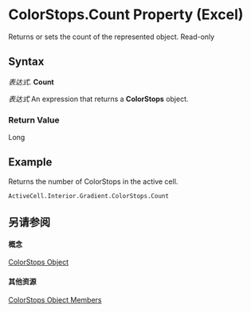 
# ColorStops.Count Property (Excel)

Returns or sets the count of the represented object. Read-only


## Syntax

 _表达式_. **Count**

 _表达式_ An expression that returns a **ColorStops** object.


### Return Value

Long


## Example

Returns the number of ColorStops in the active cell.


```
ActiveCell.Interior.Gradient.ColorStops.Count
```


## 另请参阅


#### 概念


[ColorStops Object](e138347b-f03c-2f50-bf61-f7f2182c9681.md)
#### 其他资源


[ColorStops Object Members](http://msdn.microsoft.com/library/864479e0-3690-70b8-a062-1b48825e00b8%28Office.15%29.aspx)